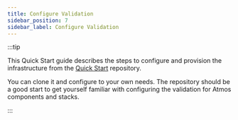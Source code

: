 ```yaml
---
title: Configure Validation
sidebar_position: 7
sidebar_label: Configure Validation
---
```


:::tip

This Quick Start guide describes the steps to configure and provision the infrastructure
from the [Quick Start](https://github.com/cloudposse/atmos/tree/master/examples/quick-start) repository.

You can clone it and configure to your own needs. The repository should be a good start to get yourself familiar with configuring the validation for
Atmos components and stacks.

:::
